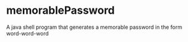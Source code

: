 # memorablePassword
A java shell program that generates a memorable password in the form word-word-word
